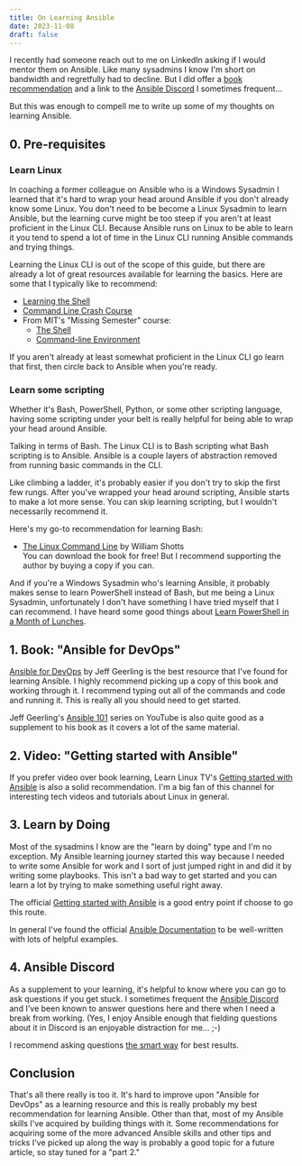 ```yaml
---
title: On Learning Ansible
date: 2023-11-08
draft: false
---
```


I recently had someone reach out to me on LinkedIn asking if I would mentor them
on Ansible. Like many sysadmins I know I'm short on bandwidth and regretfully
had to decline. But I did offer a [book recommendation](#1-book-ansible-for-devops) 
and a link to the [Ansible Discord](#4-ansible-discord) I sometimes frequent...

But this was enough to compell me to write up some of my thoughts on learning
Ansible.

## 0. Pre-requisites

### Learn Linux

In coaching a former colleague on Ansible who is a Windows Sysadmin I
learned that it's hard to wrap your head around Ansible if you don't already
know some Linux. You don't need to be become a Linux Sysadmin to learn Ansible,
but the learning curve might be too steep if you aren't at least proficient in
the Linux CLI. Because Ansible runs on Linux to be able to learn it you tend to
spend a lot of time in the Linux CLI running Ansible commands and trying things.

Learning the Linux CLI is out of the scope of this guide, but there are already
a lot of great resources available for learning the basics. Here are some that I
typically like to recommend:

* [Learning the Shell](https://linuxcommand.org/lc3_learning_the_shell.php)
* [Command Line Crash Course](https://forum.learncodethehardway.com/t/appendix-a-command-line-crash-course/768)
* From MIT's "Missing Semester" course: 
  + [The Shell](https://missing.csail.mit.edu/2020/course-shell/)
  + [Command-line Environment](https://missing.csail.mit.edu/2020/command-line/)

If you aren't already at least somewhat proficient in the Linux CLI go learn
that first, then circle back to Ansible when you're ready.

### Learn some scripting

Whether it's Bash, PowerShell, Python, or some other scripting language, having
some scripting under your belt is really helpful for being able to wrap your
head around Ansible.

Talking in terms of Bash. The Linux CLI is to Bash scripting what Bash scripting
is to Ansible. Ansible is a couple layers of abstraction removed from running 
basic commands in the CLI.

Like climbing a ladder, it's probably easier if you don't try to skip the first
few rungs. After you've wrapped your head around scripting, Ansible starts to
make a lot more sense. You can skip learning scripting, but I wouldn't necessarily
recommend it.

Here's my go-to recommendation for learning Bash:

* [The Linux Command Line](https://linuxcommand.org/tlcl.php) by William Shotts\
  You can download the book for free! But I recommend supporting the author by
  buying a copy if you can.

And if you're a Windows Sysadmin who's learning Ansible, it probably makes sense
to learn PowerShell instead of Bash, but me being a Linux Sysadmin,
unfortunately I don't have something I have tried myself that I can recommend.
I have heard some good things about
[Learn PowerShell in a Month of Lunches](https://www.manning.com/books/learn-powershell-in-a-month-of-lunches).

## 1. Book: "Ansible for DevOps"

[Ansible for DevOps](https://www.ansiblefordevops.com/) by Jeff Geerling is the
best resource that I've found for learning Ansible. I highly recommend picking
up a copy of this book and working through it. I recommend typing out all of the
commands and code and running it. This is really all you should need to get
started.

Jeff Geerling's
[Ansible 101](https://www.youtube.com/playlist?list=PL2_OBreMn7FqZkvMYt6ATmgC0KAGGJNAN)
series on YouTube is also quite good as a supplement to his book as it covers
a lot of the same material.

## 2. Video: "Getting started with Ansible"

If you prefer video over book learning, Learn Linux TV's 
[Getting started with Ansible](https://www.youtube.com/playlist?list=PLT98CRl2KxKEUHie1m24-wkyHpEsa4Y70)
is also a solid recommendation. I'm a big fan of this channel for interesting
tech videos and tutorials about Linux in general.

## 3. Learn by Doing

Most of the sysadmins I know are the "learn by doing" type and I'm no exception.
My Ansible learning journey started this way because I needed to write some
Ansible for work and I sort of just jumped right in and did it by writing
some playbooks. This isn't a bad way to get started and you can learn a lot by
trying to make something useful right away.

The official [Getting started with Ansible](https://docs.ansible.com/ansible/latest/getting_started/index.html)
is a good entry point if choose to go this route.

In general I've found the official [Ansible Documentation](https://docs.ansible.com/ansible/latest/index.html)
to be well-written with lots of helpful examples.

## 4. Ansible Discord

As a supplement to your learning, it's helpful to know where you can go to ask
questions if you get stuck. I sometimes frequent the
[Ansible Discord](http://www.catb.org/~esr/faqs/smart-questions.html) and I've
been known to answer questions here and there when I need a break from
working. (Yes, I enjoy Ansible enough that fielding questions about it in
Discord is an enjoyable distraction for me... ;-)

I recommend asking questions
[the smart way](http://www.catb.org/~esr/faqs/smart-questions.html) for best
results.

## Conclusion

That's all there really is too it. It's hard to improve upon "Ansible for
DevOps" as a learning resource and this is really probably my best recommendation
for learning Ansible. Other than that, most of my Ansible skills I've acquired
by building things with it. Some recommendations for acquiring some of the more
advanced Ansible skills and other tips and tricks I've picked up along the way
is probably a good topic for a future article, so stay tuned for a "part 2."
